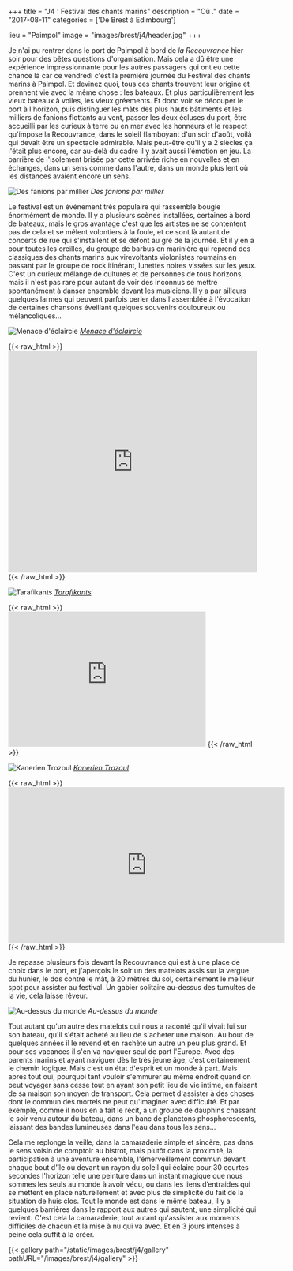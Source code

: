 +++
title = "J4 : Festival des chants marins"
description = "Où ."
date = "2017-08-11"
categories = ['De Brest à Edimbourg']

lieu = "Paimpol"
image = "images/brest/j4/header.jpg"
+++


Je n'ai pu rentrer dans le port de Paimpol à bord de *la Recouvrance* hier soir pour des bêtes questions d'organisation. Mais cela a dû être une expérience impressionnante pour les autres passagers qui ont eu cette chance là car ce vendredi c'est la première journée du Festival des chants marins à Paimpol. Et devinez quoi, tous ces chants trouvent leur origine et prennent vie avec la même chose : les bateaux. Et plus particulièrement les vieux bateaux à voiles, les vieux gréements.
Et donc voir se découper le port à l'horizon, puis distinguer les mâts des plus hauts bâtiments et les milliers de fanions flottants au vent, passer les deux écluses du port, être accueilli par les curieux à terre ou en mer avec les honneurs et le respect qu'impose la Recouvrance, dans le soleil flamboyant d'un soir d'août, voilà qui devait être un spectacle admirable.
Mais peut-être qu'il y a 2 siècles ça l'était plus encore, car au-delà du cadre il y avait aussi l'émotion en jeu. La barrière de l'isolement brisée par cette arrivée riche en nouvelles et en échanges, dans un sens comme dans l'autre, dans un monde plus lent où les distances avaient encore un sens.

![Des fanions par millier](/images/brest/j4/fanion.jpg)
*Des fanions par millier*

Le festival est un événement très populaire qui rassemble bougie énormément de monde. Il y a plusieurs scènes installées, certaines à bord de bateaux, mais le gros avantage c'est que les artistes ne se contentent pas de cela et se mêlent volontiers à la foule, et ce sont là autant de concerts de rue qui s'installent et se défont au gré de la journée. Et il y en a pour toutes les oreilles, du groupe de barbus en marinière qui reprend des classiques des chants marins aux virevoltants violonistes roumains en passant par le groupe de rock itinérant, lunettes noires vissées sur les yeux.
C'est un curieux mélange de cultures et de personnes de tous horizons, mais il n'est pas rare pour autant de voir des inconnus se mettre spontanément à danser ensemble devant les musiciens.
Il y a par ailleurs quelques larmes qui peuvent parfois perler dans l'assemblée à l'évocation de certaines chansons éveillant quelques souvenirs douloureux ou mélancoliques...

![Menace d'éclaircie](/images/brest/j4/accordeon.jpg)
*[Menace d'éclaircie](http://klam-records.org/index.php?option=com_content&view=article&id=61&Itemid=45&lang=fr)*

{{< raw_html >}}
    <iframe width="100%" height="450" scrolling="no" frameborder="no" src="https://w.soundcloud.com/player/?url=https%3A//api.soundcloud.com/playlists/24717202&amp;color=ff9900&amp;auto_play=false&amp;hide_related=false&amp;show_comments=true&amp;show_user=true&amp;show_reposts=false"></iframe>
{{< /raw_html >}}

![Tarafikants](/images/brest/j4/flute.jpg)
*[Tarafikants](https://tarafikants.jimdo.com)*

{{< raw_html >}}
    <iframe style="border: 0; width: 400px; height: 274px;" src="https://bandcamp.com/EmbeddedPlayer/album=668109802/size=large/bgcol=ffffff/linkcol=e99708/artwork=small/transparent=true/" seamless><a href="http://tarafikants.bandcamp.com/album/tarafikants-2">Tarafikants by Tarafikants</a></iframe>
{{< /raw_html >}}

![Kanerien Trozoul](/images/brest/j4/chant.jpg)
*[Kanerien Trozoul](http://www.ktrozoul.bzh)*

{{< raw_html >}}
    <iframe width="560" height="315" src="https://www.youtube-nocookie.com/embed/0w2NQpmRcUQ?rel=0" frameborder="0" allowfullscreen style="margin: 0 auto; display: block;"></iframe>
{{< /raw_html >}}


Je repasse plusieurs fois devant la Recouvrance qui est à une place de choix dans le port, et j'aperçois le soir un des matelots assis  sur la vergue du hunier, le dos contre le mât, à 20 mètres du sol, certainement le meilleur spot pour assister au festival. Un gabier solitaire au-dessus des tumultes de la vie, cela laisse rêveur.


![Au-dessus du monde](/images/brest/j4/vergue.jpg)
*Au-dessus du monde*

Tout autant qu'un autre des matelots qui nous a raconté qu'il vivait lui sur son bateau, qu'il s'était acheté au lieu de s'acheter une maison. Au bout de quelques années il le revend et en rachète un autre un peu plus grand. Et pour ses vacances il s'en va naviguer seul de part l'Europe. Avec des parents marins et ayant naviguer dès le très jeune âge, c'est certainement le chemin logique. Mais c'est un état d'esprit et un monde à part. Mais après tout oui, pourquoi tant vouloir s'emmurer au même endroit quand on peut voyager sans cesse tout en ayant son petit lieu de vie intime, en faisant de sa maison son moyen de transport.
Cela permet d'assister à des choses dont le commun des mortels ne peut qu'imaginer avec difficulté. Et par exemple, comme il nous en a fait le récit, a un groupe de dauphins chassant le soir venu autour du bateau, dans un banc de planctons phosphorescents, laissant des bandes lumineuses dans l'eau dans tous les sens...

Cela me replonge la veille, dans la camaraderie simple et sincère, pas dans le sens voisin de comptoir au bistrot, mais plutôt dans la proximité, la participation à une aventure ensemble, l'émerveillement commun devant chaque bout d'île ou devant un rayon du soleil qui éclaire pour 30 courtes secondes l'horizon telle une peinture dans un instant magique que nous sommes les seuls au monde à avoir vécu, ou dans les liens d’entraides qui se mettent en place naturellement et avec plus de simplicité du fait de la situation de huis clos. Tout le monde est dans le même bateau, il y a quelques barrières dans le rapport aux autres qui sautent, une simplicité qui revient. C'est cela la camaraderie, tout autant qu'assister aux moments difficiles de chacun et la mise à nu qui va avec. Et en 3 jours intenses à peine cela suffit à la créer.



{{< gallery path="/static/images/brest/j4/gallery" pathURL="/images/brest/j4/gallery" >}}
